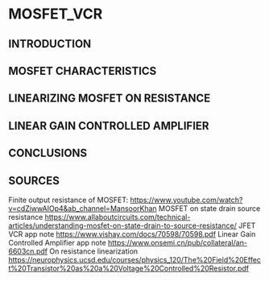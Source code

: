 # MOSFET_VCR
## INTRODUCTION
## MOSFET CHARACTERISTICS
## LINEARIZING MOSFET ON RESISTANCE
## LINEAR GAIN CONTROLLED AMPLIFIER
## CONCLUSIONS
## SOURCES
Finite output resistance of MOSFET:
https://www.youtube.com/watch?v=cdZiwwAIOp4&ab_channel=MansoorKhan
MOSFET on state drain source resistance
https://www.allaboutcircuits.com/technical-articles/understanding-mosfet-on-state-drain-to-source-resistance/
JFET VCR app note
https://www.vishay.com/docs/70598/70598.pdf
Linear Gain Controlled Amplifier app note
https://www.onsemi.cn/pub/collateral/an-6603cn.pdf
On resistance linearization 
https://neurophysics.ucsd.edu/courses/physics_120/The%20Field%20Effect%20Transistor%20as%20a%20Voltage%20Controlled%20Resistor.pdf
